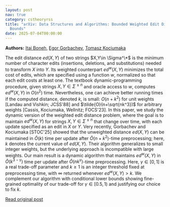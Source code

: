 ```yaml
---
layout: post
nav: true
category: cstheoryrss
title: "arXiv: Data Structures and Algorithms: Bounded Weighted Edit Distance: Dynamic Algorithms and Matching Lower
  Bounds"
date: 2025-07-04T00:00:00
---
```


**Authors:** [Itai Boneh](https://dblp.uni-trier.de/search?q=Itai+Boneh), [Egor Gorbachev](https://dblp.uni-trier.de/search?q=Egor+Gorbachev), [Tomasz Kociumaka](https://dblp.uni-trier.de/search?q=Tomasz+Kociumaka)

The edit distance $ed(X,Y)$ of two strings $X,Y\in \Sigma^\*$ is the minimum
number of character edits (insertions, deletions, and substitutions) needed to
transform $X$ into $Y$. Its weighted counterpart $ed^w(X,Y)$ minimizes the
total cost of edits, which are specified using a function $w$, normalized so
that each edit costs at least one. The textbook dynamic-programming procedure,
given strings $X,Y\in \Sigma^{\le n}$ and oracle access to $w$, computes
$ed^w(X,Y)$ in $O(n^2)$ time. Nevertheless, one can achieve better running
times if the computed distance, denoted $k$, is small: $O(n+k^2)$ for unit
weights [Landau and Vishkin; JCSS'88] and $\tilde{O}(n+\sqrt{nk^3})$ for
arbitrary weights [Cassis, Kociumaka, Wellnitz; FOCS'23].
In this paper, we study the dynamic version of the weighted edit distance
problem, where the goal is to maintain $ed^w(X,Y)$ for strings $X,Y\in
\Sigma^{\le n}$ that change over time, with each update specified as an edit in
$X$ or $Y$. Very recently, Gorbachev and Kociumaka [STOC'25] showed that the
unweighted distance $ed(X,Y)$ can be maintained in $\tilde{O}(k)$ time per
update after $\tilde{O}(n+k^2)$-time preprocessing; here, $k$ denotes the
current value of $ed(X,Y)$. Their algorithm generalizes to small integer
weights, but the underlying approach is incompatible with large weights.
Our main result is a dynamic algorithm that maintains $ed^w(X,Y)$ in
$\tilde{O}(k^{3-\gamma})$ time per update after $\tilde{O}(nk^\gamma)$-time
preprocessing. Here, $\gamma\in [0,1]$ is a real trade-off parameter and $k\ge
1$ is an integer threshold fixed at preprocessing time, with $\infty$ returned
whenever $ed^w(X,Y)>k$. We complement our algorithm with conditional lower
bounds showing fine-grained optimality of our trade-off for $\gamma \in
[0.5,1)$ and justifying our choice to fix $k$.

[Read original post](http://arxiv.org/abs/2507.02548v1)

